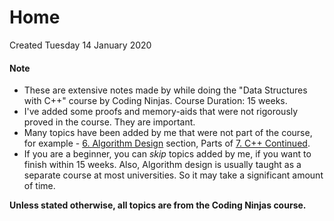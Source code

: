 # Home
Created Tuesday 14 January 2020

#### Note

* These are extensive notes made by while doing the "Data Structures with C++" course by Coding Ninjas. Course Duration: 15 weeks.
* I've added some proofs and memory-aids that were not rigorously proved in the course. They are important.
* Many topics have been added by me that were not part of the course, for example - [6. Algorithm Design](./6._Algorithm_Design.md) section, Parts of [7. C++ Continued](./7._C++_Continued.md). 
* If you are a beginner, you can *skip* topics added by me, if you want to finish within 15 weeks. Also, Algorithm design is usually taught as a separate course at most universities. So it may take a significant amount of time.

**Unless stated otherwise, all topics are from the Coding Ninjas course.**

